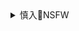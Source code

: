 <details><summary>慎入🔞NSFW</summary>

Not Safe For Work
![](https://upload.wikimedia.org/wikipedia/commons/thumb/d/d3/Biohazard_Symbol_Specification.png/210px-Biohazard_Symbol_Specification.png)

<details><summary><b>风险自理Use At Your Own Risk🈲</summary>

###

![]()
![]()
![]()

### Girlz-High] 神前つかさ -大尺度情趣布条系列写真
https://www.meitulu.com/item/17922.html
![](https://img.gzhuibei.com/images/img/17922/1.jpg)
![](https://img.gzhuibei.com/images/img/17922/3.jpg)

### Minisuka.tv] Tsukasa Kanzaki 神前つかさ -情趣蕾丝诱惑
https://www.meitulu.com/item/16388.html
![](https://img.gzhuibei.com/images/img/16388/15.jpg)
![](https://img.gzhuibei.com/images/img/16388/16.jpg)
![](https://img.gzhuibei.com/images/img/16388/17.jpg)

### Minisuka.tv] Tsukasa Kanzaki 神前つかさ - 性感内衣诱惑
https://www.meitulu.com/item/19321.html
![](https://img.gzhuibei.com/images/img/19321/36.jpg)
![](https://img.gzhuibei.com/images/img/19321/37.jpg)
![](https://img.gzhuibei.com/images/img/19321/39.jpg)

### 日本COSER] Non (Non SummerJack) 《NOOTERS
https://www.meitulu.com/item/16908.html
![](https://img.gzhuibei.com/images/img/16908/2.jpg)
![](https://img.gzhuibei.com/images/img/16908/78.jpg)
![](https://img.gzhuibei.com/images/img/16908/79.jpg)

### MiStar魅妍社] Vol.158 茉莉Molly 写真图片
https://www.meitulu.com/item/10423.html
![](https://img.gzhuibei.com/images/img/10423/2.jpg)
![](https://img.gzhuibei.com/images/img/10423/9.jpg)
![](https://img.gzhuibei.com/images/img/10423/11.jpg)
![](https://img.gzhuibei.com/images/img/10423/12.jpg)
![](https://img.gzhuibei.com/images/img/10423/13.jpg)
![](https://img.gzhuibei.com/images/img/10423/16.jpg)
![](https://img.gzhuibei.com/images/img/10423/18.jpg)
![](https://img.gzhuibei.com/images/img/10423/19.jpg)
![](https://img.gzhuibei.com/images/img/10423/21.jpg)
![](https://img.gzhuibei.com/images/img/10423/23.jpg)
![](https://img.gzhuibei.com/images/img/10423/24.jpg)

### XIUREN秀人] No.1409 模特F胸大球妹子@双笙Alina最新性感写真
https://www.meitulu.com/item/18457.html
![](https://img.gzhuibei.com/images/img/18457/4.jpg)
![](https://img.gzhuibei.com/images/img/18457/40.jpg)
![](https://img.gzhuibei.com/images/img/18457/41.jpg)

### FEILIN嗲囡囡] VOL.172 模特@曼苏拉娜第二套写真
https://www.meitulu.com/item/16325.html
![](https://img.gzhuibei.com/images/img/16325/22.jpg)

### MiiTao蜜桃社] VOL.110 缇娜美Tinami - 纯天然的S级身材
https://www.meitulu.com/item/15424.html
![](https://img.gzhuibei.com/images/img/15424/28.jpg)
![](https://img.gzhuibei.com/images/img/15424/29.jpg)

### COSER美女] 小姐姐白银 - 神社饲养的小狐狸 写真套图
https://www.meitulu.com/item/19802.html
![](https://img.gzhuibei.com/images/img/19802/1.jpg)
![](https://img.gzhuibei.com/images/img/19802/3.jpg)
![](https://img.gzhuibei.com/images/img/19802/4.jpg)
![](https://img.gzhuibei.com/images/img/19802/5.jpg)
![](https://img.gzhuibei.com/images/img/19802/6.jpg)
![](https://img.gzhuibei.com/images/img/19802/7.jpg)
![](https://img.gzhuibei.com/images/img/19802/27.jpg)
![](https://img.gzhuibei.com/images/img/19802/28.jpg)
![](https://img.gzhuibei.com/images/img/19802/35.jpg)
![](https://img.gzhuibei.com/images/img/19802/39.jpg)
![](https://img.gzhuibei.com/images/img/19802/42.jpg)

### Toutiaogirls头条女神] 蔡楠 - 翘臀媚娘 写真套图
https://www.meitulu.com/item/14201.html
![](https://img.gzhuibei.com/images/img/14201/7.jpg)

### MiStar魅妍社] VOL.221 两位性感美人在私房内惹火套图
https://www.meitulu.com/item/14425.html
![](https://img.gzhuibei.com/images/img/14425/1.jpg)
![](https://img.gzhuibei.com/images/img/14425/2.jpg)
![](https://img.gzhuibei.com/images/img/14425/3.jpg)
![](https://img.gzhuibei.com/images/img/14425/4.jpg)
![](https://img.gzhuibei.com/images/img/14425/5.jpg)
![](https://img.gzhuibei.com/images/img/14425/6.jpg)
![](https://img.gzhuibei.com/images/img/14425/7.jpg)
![](https://img.gzhuibei.com/images/img/14425/8.jpg)
![](https://img.gzhuibei.com/images/img/14425/9.jpg)
![](https://img.gzhuibei.com/images/img/14425/10.jpg)
![](https://img.gzhuibei.com/images/img/14425/11.jpg)
![](https://img.gzhuibei.com/images/img/14425/12.jpg)
![](https://img.gzhuibei.com/images/img/14425/13.jpg)
![](https://img.gzhuibei.com/images/img/14425/14.jpg)
![](https://img.gzhuibei.com/images/img/14425/15.jpg)
![](https://img.gzhuibei.com/images/img/14425/16.jpg)
![](https://img.gzhuibei.com/images/img/14425/17.jpg)
![](https://img.gzhuibei.com/images/img/14425/18.jpg)
![](https://img.gzhuibei.com/images/img/14425/19.jpg)
![](https://img.gzhuibei.com/images/img/14425/20.jpg)
![](https://img.gzhuibei.com/images/img/14425/21.jpg)
![](https://img.gzhuibei.com/images/img/14425/22.jpg)
![](https://img.gzhuibei.com/images/img/14425/23.jpg)
![](https://img.gzhuibei.com/images/img/14425/24.jpg)
![](https://img.gzhuibei.com/images/img/14425/25.jpg)
![](https://img.gzhuibei.com/images/img/14425/26.jpg)
![](https://img.gzhuibei.com/images/img/14425/27.jpg)
![](https://img.gzhuibei.com/images/img/14425/28.jpg)
![](https://img.gzhuibei.com/images/img/14425/29.jpg)
![](https://img.gzhuibei.com/images/img/14425/30.jpg)

### 萌妹子Coser] 摇摇乐yoyo - 兔女郎黑网袜 写真套图
https://www.meitulu.com/item/20115.html
![](https://img.gzhuibei.com/images/img/20115/91.jpg)
![](https://img.gzhuibei.com/images/img/20115/92.jpg)
![](https://img.gzhuibei.com/images/img/20115/93.jpg)
![](https://img.gzhuibei.com/images/img/20115/94.jpg)

### Girlz-High] 神前つかさ - 情趣SM写真套图
https://www.meitulu.com/item/17851.html
![](https://mtl.gzhuibei.com/images/img/17851/1.jpg)
![](https://mtl.gzhuibei.com/images/img/17851/2.jpg)
![](https://mtl.gzhuibei.com/images/img/17851/3.jpg)
![](https://mtl.gzhuibei.com/images/img/17851/4.jpg)
![](https://mtl.gzhuibei.com/images/img/17851/5.jpg)
![](https://mtl.gzhuibei.com/images/img/17851/6.jpg)
![](https://mtl.gzhuibei.com/images/img/17851/7.jpg)
![](https://mtl.gzhuibei.com/images/img/17851/8.jpg)
![](https://mtl.gzhuibei.com/images/img/17851/9.jpg)
![](https://mtl.gzhuibei.com/images/img/17851/10.jpg)
![](https://mtl.gzhuibei.com/images/img/17851/11.jpg)
![](https://mtl.gzhuibei.com/images/img/17851/12.jpg)
![](https://mtl.gzhuibei.com/images/img/17851/13.jpg)
![](https://mtl.gzhuibei.com/images/img/17851/14.jpg)
![](https://mtl.gzhuibei.com/images/img/17851/15.jpg)
![](https://mtl.gzhuibei.com/images/img/17851/16.jpg)
![](https://mtl.gzhuibei.com/images/img/17851/17.jpg)
![](https://mtl.gzhuibei.com/images/img/17851/18.jpg)
![](https://mtl.gzhuibei.com/images/img/17851/19.jpg)
![](https://mtl.gzhuibei.com/images/img/17851/20.jpg)
![](https://mtl.gzhuibei.com/images/img/17851/21.jpg)
![](https://mtl.gzhuibei.com/images/img/17851/22.jpg)
![](https://mtl.gzhuibei.com/images/img/17851/23.jpg)
![](https://mtl.gzhuibei.com/images/img/17851/24.jpg)
![](https://mtl.gzhuibei.com/images/img/17851/25.jpg)
![](https://mtl.gzhuibei.com/images/img/17851/26.jpg)
![](https://mtl.gzhuibei.com/images/img/17851/27.jpg)
![](https://mtl.gzhuibei.com/images/img/17851/28.jpg)
![](https://mtl.gzhuibei.com/images/img/17851/29.jpg)
![](https://mtl.gzhuibei.com/images/img/17851/30.jpg)
![](https://mtl.gzhuibei.com/images/img/17851/31.jpg)
![](https://mtl.gzhuibei.com/images/img/17851/32.jpg)
![](https://mtl.gzhuibei.com/images/img/17851/33.jpg)
![](https://mtl.gzhuibei.com/images/img/17851/34.jpg)
![](https://mtl.gzhuibei.com/images/img/17851/35.jpg)
![](https://mtl.gzhuibei.com/images/img/17851/36.jpg)
![](https://mtl.gzhuibei.com/images/img/17851/37.jpg)
![](https://mtl.gzhuibei.com/images/img/17851/38.jpg)
![](https://mtl.gzhuibei.com/images/img/17851/39.jpg)
![](https://mtl.gzhuibei.com/images/img/17851/40.jpg)
![](https://mtl.gzhuibei.com/images/img/17851/41.jpg)
![](https://mtl.gzhuibei.com/images/img/17851/42.jpg)

### MiiTao蜜桃社] VOL.136 蜜桃社新人@小魔女lily写真
https://www.meitulu.com/item/20561.html
![](https://mtl.gzhuibei.com/images/img/20561/1.jpg)
![](https://mtl.gzhuibei.com/images/img/20561/2.jpg)
![](https://mtl.gzhuibei.com/images/img/20561/3.jpg)
![](https://mtl.gzhuibei.com/images/img/20561/4.jpg)
![](https://mtl.gzhuibei.com/images/img/20561/5.jpg)
![](https://mtl.gzhuibei.com/images/img/20561/6.jpg)
![](https://mtl.gzhuibei.com/images/img/20561/7.jpg)
![](https://mtl.gzhuibei.com/images/img/20561/8.jpg)
![](https://mtl.gzhuibei.com/images/img/20561/9.jpg)
![](https://mtl.gzhuibei.com/images/img/20561/10.jpg)
![](https://mtl.gzhuibei.com/images/img/20561/11.jpg)
![](https://mtl.gzhuibei.com/images/img/20561/12.jpg)
![](https://mtl.gzhuibei.com/images/img/20561/13.jpg)
![](https://mtl.gzhuibei.com/images/img/20561/14.jpg)
![](https://mtl.gzhuibei.com/images/img/20561/15.jpg)
![](https://mtl.gzhuibei.com/images/img/20561/16.jpg)
![](https://mtl.gzhuibei.com/images/img/20561/17.jpg)
![](https://mtl.gzhuibei.com/images/img/20561/18.jpg)
![](https://mtl.gzhuibei.com/images/img/20561/19.jpg)
![](https://mtl.gzhuibei.com/images/img/20561/20.jpg)
![](https://mtl.gzhuibei.com/images/img/20561/21.jpg)
![](https://mtl.gzhuibei.com/images/img/20561/22.jpg)
![](https://mtl.gzhuibei.com/images/img/20561/23.jpg)
![](https://mtl.gzhuibei.com/images/img/20561/24.jpg)
![](https://mtl.gzhuibei.com/images/img/20561/25.jpg)
![](https://mtl.gzhuibei.com/images/img/20561/26.jpg)
![](https://mtl.gzhuibei.com/images/img/20561/27.jpg)
![](https://mtl.gzhuibei.com/images/img/20561/28.jpg)
![](https://mtl.gzhuibei.com/images/img/20561/29.jpg)
![](https://mtl.gzhuibei.com/images/img/20561/30.jpg)
![](https://mtl.gzhuibei.com/images/img/20561/31.jpg)
![](https://mtl.gzhuibei.com/images/img/20561/32.jpg)
![](https://mtl.gzhuibei.com/images/img/20561/33.jpg)
![](https://mtl.gzhuibei.com/images/img/20561/34.jpg)
![](https://mtl.gzhuibei.com/images/img/20561/35.jpg)
![](https://mtl.gzhuibei.com/images/img/20561/36.jpg)
![](https://mtl.gzhuibei.com/images/img/20561/37.jpg)
![](https://mtl.gzhuibei.com/images/img/20561/38.jpg)
![](https://mtl.gzhuibei.com/images/img/20561/39.jpg)
![](https://mtl.gzhuibei.com/images/img/20561/40.jpg)
![](https://mtl.gzhuibei.com/images/img/20561/41.jpg)
![](https://mtl.gzhuibei.com/images/img/20561/42.jpg)
![](https://mtl.gzhuibei.com/images/img/20561/43.jpg)
![](https://mtl.gzhuibei.com/images/img/20561/44.jpg)
![](https://mtl.gzhuibei.com/images/img/20561/45.jpg)
![](https://mtl.gzhuibei.com/images/img/20561/46.jpg)

### MiiTao蜜桃社] Vol.028 智媛 - 丰满的新人学生美女模特
https://www.meitulu.com/item/8658.html
![](https://mtl.gzhuibei.com/images/img/8658/1.jpg)
![](https://mtl.gzhuibei.com/images/img/8658/2.jpg)
![](https://mtl.gzhuibei.com/images/img/8658/3.jpg)
![](https://mtl.gzhuibei.com/images/img/8658/4.jpg)
![](https://mtl.gzhuibei.com/images/img/8658/5.jpg)
![](https://mtl.gzhuibei.com/images/img/8658/6.jpg)
![](https://mtl.gzhuibei.com/images/img/8658/7.jpg)
![](https://mtl.gzhuibei.com/images/img/8658/8.jpg)
![](https://mtl.gzhuibei.com/images/img/8658/9.jpg)
![](https://mtl.gzhuibei.com/images/img/8658/10.jpg)
![](https://mtl.gzhuibei.com/images/img/8658/11.jpg)
![](https://mtl.gzhuibei.com/images/img/8658/12.jpg)
![](https://mtl.gzhuibei.com/images/img/8658/13.jpg)
![](https://mtl.gzhuibei.com/images/img/8658/14.jpg)
![](https://mtl.gzhuibei.com/images/img/8658/15.jpg)
![](https://mtl.gzhuibei.com/images/img/8658/16.jpg)
![](https://mtl.gzhuibei.com/images/img/8658/17.jpg)
![](https://mtl.gzhuibei.com/images/img/8658/18.jpg)
![](https://mtl.gzhuibei.com/images/img/8658/19.jpg)
![](https://mtl.gzhuibei.com/images/img/8658/20.jpg)
![](https://mtl.gzhuibei.com/images/img/8658/21.jpg)
![](https://mtl.gzhuibei.com/images/img/8658/22.jpg)
![](https://mtl.gzhuibei.com/images/img/8658/23.jpg)
![](https://mtl.gzhuibei.com/images/img/8658/24.jpg)
![](https://mtl.gzhuibei.com/images/img/8658/25.jpg)
![](https://mtl.gzhuibei.com/images/img/8658/26.jpg)
![](https://mtl.gzhuibei.com/images/img/8658/27.jpg)
![](https://mtl.gzhuibei.com/images/img/8658/28.jpg)
![](https://mtl.gzhuibei.com/images/img/8658/29.jpg)
![](https://mtl.gzhuibei.com/images/img/8658/30.jpg)
![](https://mtl.gzhuibei.com/images/img/8658/31.jpg)
![](https://mtl.gzhuibei.com/images/img/8658/32.jpg)
![](https://mtl.gzhuibei.com/images/img/8658/33.jpg)
![](https://mtl.gzhuibei.com/images/img/8658/34.jpg)
![](https://mtl.gzhuibei.com/images/img/8658/35.jpg)

### HuaYang花漾] Vol.083 性感女神@Egg_尤妮丝私房魅惑写真
https://www.meitulu.com/item/16297.html
![](https://mtl.gzhuibei.com/images/img/16297/1.jpg)
![](https://mtl.gzhuibei.com/images/img/16297/2.jpg)
![](https://mtl.gzhuibei.com/images/img/16297/3.jpg)
![](https://mtl.gzhuibei.com/images/img/16297/4.jpg)
![](https://mtl.gzhuibei.com/images/img/16297/5.jpg)
![](https://mtl.gzhuibei.com/images/img/16297/6.jpg)
![](https://mtl.gzhuibei.com/images/img/16297/7.jpg)
![](https://mtl.gzhuibei.com/images/img/16297/8.jpg)
![](https://mtl.gzhuibei.com/images/img/16297/9.jpg)
![](https://mtl.gzhuibei.com/images/img/16297/10.jpg)
![](https://mtl.gzhuibei.com/images/img/16297/11.jpg)
![](https://mtl.gzhuibei.com/images/img/16297/12.jpg)
![](https://mtl.gzhuibei.com/images/img/16297/13.jpg)
![](https://mtl.gzhuibei.com/images/img/16297/14.jpg)
![](https://mtl.gzhuibei.com/images/img/16297/15.jpg)
![](https://mtl.gzhuibei.com/images/img/16297/16.jpg)
![](https://mtl.gzhuibei.com/images/img/16297/17.jpg)
![](https://mtl.gzhuibei.com/images/img/16297/18.jpg)
![](https://mtl.gzhuibei.com/images/img/16297/19.jpg)
![](https://mtl.gzhuibei.com/images/img/16297/20.jpg)
![](https://mtl.gzhuibei.com/images/img/16297/21.jpg)
![](https://mtl.gzhuibei.com/images/img/16297/22.jpg)
![](https://mtl.gzhuibei.com/images/img/16297/23.jpg)
![](https://mtl.gzhuibei.com/images/img/16297/24.jpg)
![](https://mtl.gzhuibei.com/images/img/16297/25.jpg)
![](https://mtl.gzhuibei.com/images/img/16297/26.jpg)
![](https://mtl.gzhuibei.com/images/img/16297/27.jpg)
![](https://mtl.gzhuibei.com/images/img/16297/28.jpg)
![](https://mtl.gzhuibei.com/images/img/16297/29.jpg)
![](https://mtl.gzhuibei.com/images/img/16297/30.jpg)
![](https://mtl.gzhuibei.com/images/img/16297/31.jpg)
![](https://mtl.gzhuibei.com/images/img/16297/32.jpg)
![](https://mtl.gzhuibei.com/images/img/16297/33.jpg)
![](https://mtl.gzhuibei.com/images/img/16297/34.jpg)
![](https://mtl.gzhuibei.com/images/img/16297/35.jpg)
![](https://mtl.gzhuibei.com/images/img/16297/36.jpg)
![](https://mtl.gzhuibei.com/images/img/16297/37.jpg)
![](https://mtl.gzhuibei.com/images/img/16297/38.jpg)
![](https://mtl.gzhuibei.com/images/img/16297/39.jpg)
![](https://mtl.gzhuibei.com/images/img/16297/40.jpg)

</details>
</details>
